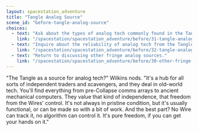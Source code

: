 ```yaml
---
layout: spacestation_adventure
title: "Tangle Analog Source"
scene_id: "before-tangle-analog-source"
choices:
  - text: "Ask about the types of analog tech commonly found in the Tangle."
    link: "/spacestation/spacestation_adventure/before/31-tangle-analog-types/"
  - text: "Inquire about the reliability of analog tech from the Tangle."
    link: "/spacestation/spacestation_adventure/before/32-tangle-analog-reliability/"
  - text: "Return to discussing other fringe analog sources."
    link: "/spacestation/spacestation_adventure/before/30-other-fringe-analog/"
---
```


"The Tangle as a source for analog tech?" Wilkins nods. "It's a hub for all sorts of independent traders and scavengers, and they deal in old-world tech. You'll find everything from pre-Collapse comms arrays to ancient mechanical computers. They value that kind of independence, that freedom from the Wires' control. It's not always in pristine condition, but it's usually functional, or can be made so with a bit of work. And the best part? No Wire can track it, no algorithm can control it. It's pure freedom, if you can get your hands on it."
